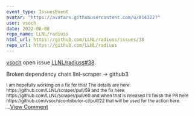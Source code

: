 ```yaml
---
event_type: IssuesEvent
avatar: "https://avatars.githubusercontent.com/u/814322?"
user: vsoch
date: 2022-06-08
repo_name: LLNL/radiuss
html_url: https://github.com/LLNL/radiuss/issues/38
repo_url: https://github.com/LLNL/radiuss
---
```


<a href='https://github.com/vsoch' target='_blank'>vsoch</a> open issue <a href='https://github.com/LLNL/radiuss/issues/38' target='_blank'>LLNL/radiuss#38</a>.

<p>Broken dependency chain llnl-scraper -> github3</p><small>I am hopefully working on a fix for this! The details are here: https://github.com/LLNL/scraper/pull/59 and the fix here: https://github.com/LLNL/scraper/pull/60 and when that is released I'll finish the PR here https://github.com/vsoch/contributor-ci/pull/22 that will be used for the action here....</small><a href='https://github.com/LLNL/radiuss/issues/38' target='_blank'>View Comment</a>